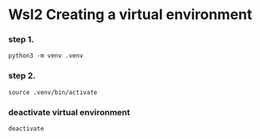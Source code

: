 # Wsl2 Creating a virtual environment

### step 1.
```python3 -m venv .venv```

### step 2.

```source .venv/bin/activate```

### deactivate virtual environment

```deactivate```